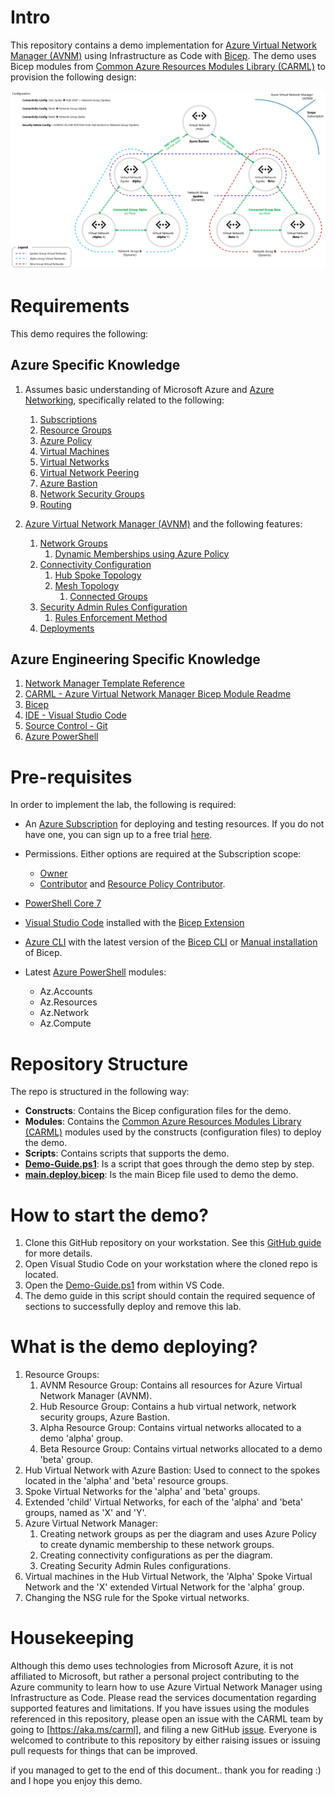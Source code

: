 # Intro

This repository contains a demo implementation for [Azure Virtual Network Manager (AVNM)](https://learn.microsoft.com/en-us/azure/virtual-network-manager/overview) using Infrastructure as Code with [Bicep](https://learn.microsoft.com/en-us/azure/azure-resource-manager/bicep/overview?tabs=bicep). The demo uses Bicep modules from [Common Azure Resources Modules Library (CARML)](https://aka.ms/carml) to provision the following design:

![avnm_demo](images/avnm_demo.png)

# Requirements

This demo requires the following:

## Azure Specific Knowledge

1. Assumes basic understanding of Microsoft Azure and [Azure Networking](https://learn.microsoft.com/en-us/azure/networking/azure-for-network-engineers?toc=%2Fazure%2Fnetworking%2Ffundamentals%2Ftoc.json), specifically related to the following:
   1. [Subscriptions](https://learn.microsoft.com/en-us/microsoft-365/enterprise/subscriptions-licenses-accounts-and-tenants-for-microsoft-cloud-offerings?view=o365-worldwide#subscriptions)
   2. [Resource Groups](https://learn.microsoft.com/en-us/azure/azure-resource-manager/management/manage-resource-groups-portal#what-is-a-resource-group)
   3. [Azure Policy](https://learn.microsoft.com/en-us/azure/governance/policy/overview)
   4. [Virtual Machines](https://learn.microsoft.com/en-us/training/modules/create-windows-virtual-machine-in-azure/)
   5. [Virtual Networks](https://learn.microsoft.com/en-us/azure/virtual-network/virtual-networks-overview)
   6. [Virtual Network Peering](https://learn.microsoft.com/en-us/azure/virtual-network/virtual-network-peering-overview)
   7. [Azure Bastion](https://learn.microsoft.com/en-us/azure/bastion/bastion-overview)
   8. [Network Security Groups](https://learn.microsoft.com/en-us/azure/virtual-network/network-security-group-how-it-works)
   9. [Routing](https://learn.microsoft.com/en-us/azure/virtual-network/virtual-networks-udr-overview)

2. [Azure Virtual Network Manager (AVNM)](https://learn.microsoft.com/en-us/azure/virtual-network-manager/overview) and the following features:
   1. [Network Groups](https://learn.microsoft.com/en-us/azure/virtual-network-manager/concept-network-groups)
      1. [Dynamic Memberships using Azure Policy](https://learn.microsoft.com/en-us/azure/virtual-network-manager/how-to-exclude-elements)
   2. [Connectivity Configuration](https://learn.microsoft.com/en-us/azure/virtual-network-manager/concept-connectivity-configuration#connectivity-configuration)
      1. [Hub Spoke Topology](https://learn.microsoft.com/en-us/azure/virtual-network-manager/concept-connectivity-configuration#hub-and-spoke-topology)
      2. [Mesh Topology](https://learn.microsoft.com/en-us/azure/virtual-network-manager/concept-connectivity-configuration#mesh-network-topology)
         1. [Connected Groups](https://learn.microsoft.com/en-us/azure/virtual-network-manager/concept-connectivity-configuration#connectedgroup)
   3. [Security Admin Rules Configuration](https://learn.microsoft.com/en-us/azure/virtual-network-manager/concept-security-admins)
      1. [Rules Enforcement Method](https://learn.microsoft.com/en-us/azure/virtual-network-manager/concept-enforcement)
   4. [Deployments](https://learn.microsoft.com/en-us/azure/virtual-network-manager/concept-deployments)

## Azure Engineering Specific Knowledge

1. [Network Manager Template Reference](https://learn.microsoft.com/en-us/azure/templates/microsoft.network/networkmanagers)
2. [CARML - Azure Virtual Network Manager Bicep Module Readme](https://github.com/Azure/ResourceModules/tree/main/modules/Microsoft.Network/networkManagers)
3. [Bicep](https://learn.microsoft.com/en-us/azure/azure-resource-manager/bicep/overview?tabs=bicep)
4. [IDE - Visual Studio Code](https://code.visualstudio.com/)
5. [Source Control - Git](https://git-scm.com/)
6. [Azure PowerShell](https://learn.microsoft.com/en-us/powershell/azure/what-is-azure-powershell?view=azps-9.3.0)


# Pre-requisites 

In order to implement the lab, the following is required:

- An [Azure Subscription](https://learn.microsoft.com/en-us/microsoft-365/enterprise/subscriptions-licenses-accounts-and-tenants-for-microsoft-cloud-offerings?view=o365-worldwide#subscriptions) for deploying and testing resources. If you do not have one, you can sign up to a free trial [here](https://azure.microsoft.com/en-us/free/).

- Permissions. Either options are required at the Subscription scope:
  - [Owner](https://learn.microsoft.com/en-us/azure/role-based-access-control/built-in-roles#owner)
  - [Contributor](https://learn.microsoft.com/en-us/azure/role-based-access-control/built-in-roles#contributor) and [Resource Policy Contributor](https://learn.microsoft.com/en-us/azure/role-based-access-control/built-in-roles#resource-policy-contributor).

- [PowerShell Core 7](https://learn.microsoft.com/en-us/powershell/scripting/install/installing-powershell-on-windows?view=powershell-7.3)
- [Visual Studio Code](https://code.visualstudio.com/download) installed with the [Bicep Extension](https://marketplace.visualstudio.com/items?itemName=ms-azuretools.vscode-bicep)
- [Azure CLI](https://learn.microsoft.com/en-us/cli/azure/install-azure-cli) with the latest version of the [Bicep CLI](https://learn.microsoft.com/en-us/azure/azure-resource-manager/bicep/install#azure-cli) or [Manual installation](https://learn.microsoft.com/en-us/azure/azure-resource-manager/bicep/install#install-manually) of Bicep.
- Latest [Azure PowerShell](https://learn.microsoft.com/en-us/powershell/azure/what-is-azure-powershell?view=azps-9.3.0) modules:
  - Az.Accounts
  - Az.Resources
  - Az.Network
  - Az.Compute


# Repository Structure

The repo is structured in the following way:

- **Constructs**: Contains the Bicep configuration files for the demo.
- **Modules**: Contains the [Common Azure Resources Modules Library (CARML)](https://aka.ms/carml) modules used by the constructs (configuration files) to deploy the demo.
- **Scripts**: Contains scripts that supports the demo.
- [**Demo-Guide.ps1**](https://github.com/ahmadabdalla/AvnmDemo/blob/main/Demo-Guide.ps1): Is a script that goes through the demo step by step.
- [**main.deploy.bicep**](https://github.com/ahmadabdalla/AvnmDemo/blob/main/main.deploy.bicep): Is the main Bicep file used to demo the demo.

# How to start the demo?

1. Clone this GitHub repository on your workstation. See this [GitHub guide](https://docs.github.com/en/repositories/creating-and-managing-repositories/cloning-a-repository) for more details.
2. Open Visual Studio Code on your workstation where the cloned repo is located.
3. Open the [Demo-Guide.ps1](https://github.com/ahmadabdalla/AvnmDemo/blob/main/Demo-Guide.ps1) from within VS Code.
4. The demo guide in this script should contain the required sequence of sections to successfully deploy and remove this lab.

# What is the demo deploying?

1. Resource Groups:
   1. AVNM Resource Group: Contains all resources for Azure Virtual Network Manager (AVNM).
   2. Hub Resource Group: Contains a hub virtual network, network security groups, Azure Bastion.
   3. Alpha Resource Group: Contains virtual networks allocated to a demo 'alpha' group.
   4. Beta Resource Group: Contains virtual networks allocated to a demo 'beta' group.
2. Hub Virtual Network with Azure Bastion: Used to connect to the spokes located in the 'alpha' and 'beta' resource groups.
3. Spoke Virtual Networks for the 'alpha' and 'beta' groups.
4. Extended 'child' Virtual Networks, for each of the 'alpha' and 'beta' groups, named as 'X' and 'Y'.
5. Azure Virtual Network Manager:
   1. Creating network groups as per the diagram and uses Azure Policy to create dynamic membership to these network groups.
   2. Creating connectivity configurations as per the diagram.
   3. Creating Security Admin Rules configurations.
6. Virtual machines in the Hub Virtual Network, the 'Alpha' Spoke Virtual Network and the 'X' extended Virtual Network for the 'alpha' group.
7. Changing the NSG rule for the Spoke virtual networks.

# Housekeeping

Although this demo uses technologies from Microsoft Azure, it is not affiliated to Microsoft, but rather a personal project contributing to the Azure community to learn how to use Azure Virtual Network Manager using Infrastructure as Code. Please read the services documentation regarding supported features and limitations. If you have issues using the modules referenced in this repository, please open an issue with the CARML team by going to [https://aka.ms/carml], and filing a new GitHub [issue](https://github.com/Azure/ResourceModules/issues). Everyone is welcomed to contribute to this repository by either raising issues or issuing pull requests for things that can be improved.

if you managed to get to the end of this document.. thank you for reading :) and I hope you enjoy this demo.




